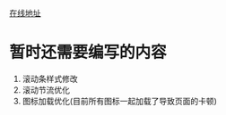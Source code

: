 [在线地址](https://carolin-violet.github.io/navigation/)
# 暂时还需要编写的内容
1. 滚动条样式修改
2. 滚动节流优化
3. 图标加载优化(目前所有图标一起加载了导致页面的卡顿)
